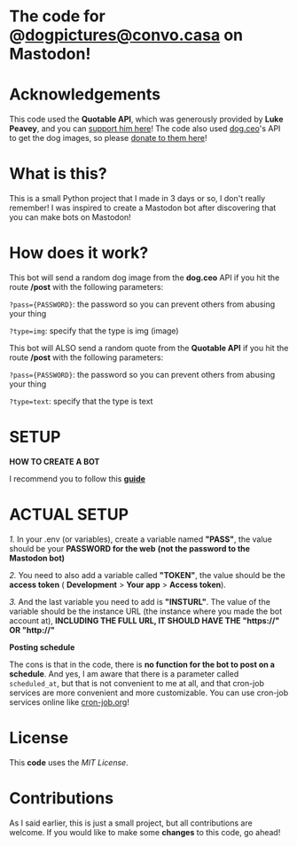 # The code for @dogpictures@convo.casa on Mastodon!

# Acknowledgements
This code used the **Quotable API**, which was generously provided by **Luke Peavey**, and you can [support him here](https://github.com/sponsors/lukePeavey)!
The code also used [dog.ceo](https://dog.ceo/dog-api)'s API to get the dog images, so please [donate to them here](https://paypal.me/dogapi)!

# What is this?
This is a small Python project that I made in 3 days or so, I don't really remember! I was inspired to create a Mastodon bot after discovering that you can make bots on Mastodon! 

# How does it work?
This bot will send a random dog image from the **dog.ceo** API if you hit the route **/post** with the following parameters:

``?pass={PASSWORD}``: the password so you can prevent others from abusing your thing

``?type=img``: specify that the type is img (image)

This bot will ALSO send a random quote from the **Quotable API** if you hit the route **/post** with the following parameters:

``?pass={PASSWORD}``: the password so you can prevent others from abusing your thing

``?type=text``: specify that the type is text

# SETUP

**HOW TO CREATE A BOT**

I recommend you to follow this **[guide](https://dev.to/botwiki/introduction-to-mastodon-bots-hfn)**

# ACTUAL SETUP
*1.* In your .env (or variables), create a variable named **"PASS"**, the value should be your **PASSWORD for the web** **(not the password to the Mastodon bot)**

*2.* You need to also add a variable called **"TOKEN"**, the value should be the **access token** ( **Development** > **Your app** > **Access token**).

*3.* And the last variable you need to add is **"INSTURL"**. The value of the variable should be the instance URL (the instance where you made the bot account at), **INCLUDING THE FULL URL, IT SHOULD HAVE THE "https://" OR "http://"**

**Posting schedule**

The cons is that in the code, there is **no function for the bot to post on a schedule**. And yes, I am aware that there is a parameter called ``scheduled_at``, but that is not convenient to me at all, and that cron-job services are more convenient and more customizable. You can use cron-job services online like [cron-job.org](https://console.cron-job.org)! 

# License
This **code** uses the *MIT License*.

# Contributions
As I said earlier, this is just a small project, but all contributions are welcome. If you would like to make some **changes** to this code, go ahead!
